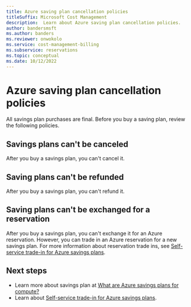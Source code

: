 ```yaml
---
title: Azure saving plan cancellation policies
titleSuffix: Microsoft Cost Management
description:  Learn about Azure saving plan cancellation policies.
author: bandersmsft
ms.author: banders
ms.reviewer: onwokolo
ms.service: cost-management-billing
ms.subservice: reservations
ms.topic: conceptual
ms.date: 10/12/2022
---
```


# Azure saving plan cancellation policies

All savings plan purchases are final. Before you buy a saving plan, review the following policies.

## Savings plans can't be canceled

After you buy a savings plan, you can't cancel it.

## Saving plans can't be refunded

After you buy a savings plan, you can't refund it.

## Saving plans can't be exchanged for a reservation

After you buy a savings plan, you can't exchange it for an Azure reservation. However, you can trade in an Azure reservation for a new savings plan. For more information about reservation trade ins, see [Self-service trade-in for Azure savings plans](reservation-trade-in.md).

## Next steps

- Learn more about savings plan at [What are Azure savings plans for compute?](savings-plan-compute-overview.md)
- Learn about [Self-service trade-in for Azure savings plans](reservation-trade-in.md).